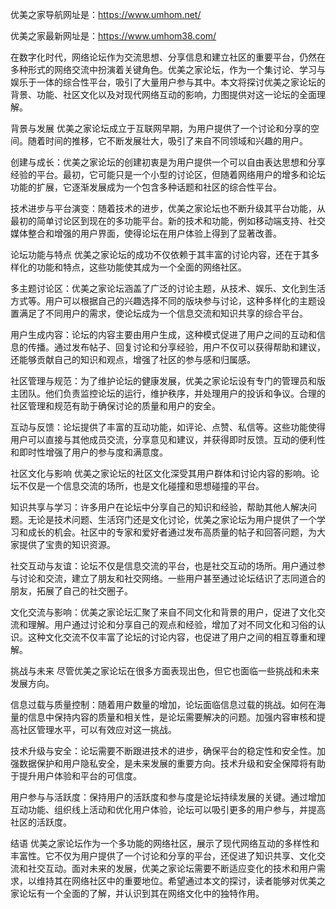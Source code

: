 

优美之家导航网址是：https://www.umhom.net/

优美之家最新网址是：https://www.umhom38.com/


在数字化时代，网络论坛作为交流思想、分享信息和建立社区的重要平台，仍然在多种形式的网络交流中扮演着关键角色。优美之家论坛，作为一个集讨论、学习与娱乐于一体的综合性平台，吸引了大量用户参与其中。本文将探讨优美之家论坛的背景、功能、社区文化以及对现代网络互动的影响，力图提供对这一论坛的全面理解。

背景与发展
优美之家论坛成立于互联网早期，为用户提供了一个讨论和分享的空间。随着时间的推移，它不断发展壮大，吸引了来自不同领域和兴趣的用户。

创建与成长：优美之家论坛的创建初衷是为用户提供一个可以自由表达思想和分享经验的平台。最初，它可能只是一个小型的讨论区，但随着网络用户的增多和论坛功能的扩展，它逐渐发展成为一个包含多种话题和社区的综合性平台。

技术进步与平台演变：随着技术的进步，优美之家论坛也不断升级其平台功能，从最初的简单讨论区到现在的多功能平台。新的技术和功能，例如移动端支持、社交媒体整合和增强的用户界面，使得论坛在用户体验上得到了显著改善。

论坛功能与特点
优美之家论坛的成功不仅依赖于其丰富的讨论内容，还在于其多样化的功能和特点，这些功能使其成为一个全面的网络社区。

多主题讨论区：优美之家论坛涵盖了广泛的讨论主题，从技术、娱乐、文化到生活方式等。用户可以根据自己的兴趣选择不同的版块参与讨论，这种多样化的主题设置满足了不同用户的需求，使论坛成为一个信息交流和知识共享的综合平台。

用户生成内容：论坛的内容主要由用户生成，这种模式促进了用户之间的互动和信息的传播。通过发布帖子、回复讨论和分享经验，用户不仅可以获得帮助和建议，还能够贡献自己的知识和观点，增强了社区的参与感和归属感。

社区管理与规范：为了维护论坛的健康发展，优美之家论坛设有专门的管理员和版主团队。他们负责监控论坛的运行，维护秩序，并处理用户的投诉和争议。合理的社区管理和规范有助于确保讨论的质量和用户的安全。

互动与反馈：论坛提供了丰富的互动功能，如评论、点赞、私信等。这些功能使得用户可以直接与其他成员交流，分享意见和建议，并获得即时反馈。互动的便利性和即时性增强了用户的参与度和满意度。

社区文化与影响
优美之家论坛的社区文化深受其用户群体和讨论内容的影响。论坛不仅是一个信息交流的场所，也是文化碰撞和思想碰撞的平台。

知识共享与学习：许多用户在论坛中分享自己的知识和经验，帮助其他人解决问题。无论是技术问题、生活窍门还是文化讨论，优美之家论坛为用户提供了一个学习和成长的机会。社区中的专家和爱好者通过发布高质量的帖子和回答问题，为大家提供了宝贵的知识资源。

社交互动与友谊：论坛不仅是信息交流的平台，也是社交互动的场所。用户通过参与讨论和交流，建立了朋友和社交网络。一些用户甚至通过论坛结识了志同道合的朋友，拓展了自己的社交圈子。

文化交流与影响：优美之家论坛汇聚了来自不同文化和背景的用户，促进了文化交流和理解。用户通过讨论和分享自己的观点和经验，增加了对不同文化和习俗的认识。这种文化交流不仅丰富了论坛的讨论内容，也促进了用户之间的相互尊重和理解。

挑战与未来
尽管优美之家论坛在很多方面表现出色，但它也面临一些挑战和未来发展方向。

信息过载与质量控制：随着用户数量的增加，论坛面临信息过载的挑战。如何在海量的信息中保持内容的质量和相关性，是论坛需要解决的问题。加强内容审核和提高社区管理水平，可以有效应对这一挑战。

技术升级与安全：论坛需要不断跟进技术的进步，确保平台的稳定性和安全性。加强数据保护和用户隐私安全，是未来发展的重要方向。技术升级和安全保障将有助于提升用户体验和平台的可信度。

用户参与与活跃度：保持用户的活跃度和参与度是论坛持续发展的关键。通过增加互动功能、组织线上活动和优化用户体验，论坛可以吸引更多的用户参与，并提高社区的活跃度。

结语
优美之家论坛作为一个多功能的网络社区，展示了现代网络互动的多样性和丰富性。它不仅为用户提供了一个讨论和分享的平台，还促进了知识共享、文化交流和社交互动。面对未来的发展，优美之家论坛需要不断适应变化的技术和用户需求，以维持其在网络社区中的重要地位。希望通过本文的探讨，读者能够对优美之家论坛有一个全面的了解，并认识到其在网络文化中的独特作用。




